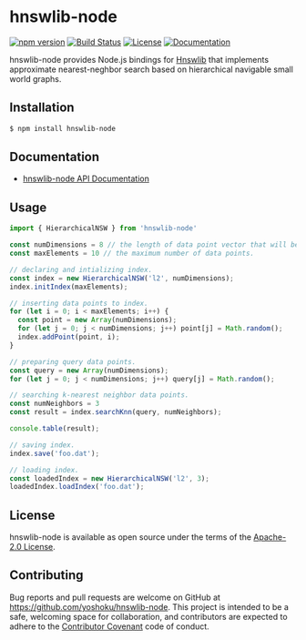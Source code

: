 # hnswlib-node

[![npm version](https://badge.fury.io/js/hnswlib-node.svg)](https://badge.fury.io/js/hnswlib-node)
[![Build Status](https://github.com/yoshoku/hnswlib-node/actions/workflows/build.yml/badge.svg)](https://github.com/yoshoku/hnswlib-node/actions/workflows/build.yml)
[![License](https://img.shields.io/badge/License-Apache%202.0-yellowgreen.svg)](https://github.com/yoshoku/hnswlib-node/blob/main/LICENSE.txt)
[![Documentation](http://img.shields.io/badge/api-reference-blue.svg)](https://yoshoku.github.io/hnswlib-node/doc/)

hnswlib-node provides Node.js bindings for [Hnswlib](https://github.com/nmslib/hnswlib)
that implements approximate nearest-neghbor search based on
hierarchical navigable small world graphs.

## Installation

```sh
$ npm install hnswlib-node
```

## Documentation

* [hnswlib-node API Documentation](https://yoshoku.github.io/hnswlib-node/doc/)

## Usage

```typescript
import { HierarchicalNSW } from 'hnswlib-node'

const numDimensions = 8 // the length of data point vector that will be indexed.
const maxElements = 10 // the maximum number of data points.

// declaring and intializing index.
const index = new HierarchicalNSW('l2', numDimensions);
index.initIndex(maxElements);

// inserting data points to index.
for (let i = 0; i < maxElements; i++) {
  const point = new Array(numDimensions);
  for (let j = 0; j < numDimensions; j++) point[j] = Math.random();
  index.addPoint(point, i);
}

// preparing query data points.
const query = new Array(numDimensions);
for (let j = 0; j < numDimensions; j++) query[j] = Math.random();

// searching k-nearest neighbor data points.
const numNeighbors = 3
const result = index.searchKnn(query, numNeighbors);

console.table(result);

// saving index.
index.save('foo.dat');

// loading index.
const loadedIndex = new HierarchicalNSW('l2', 3);
loadedIndex.loadIndex('foo.dat');
```

## License

hnswlib-node is available as open source under the terms of the [Apache-2.0 License](https://www.apache.org/licenses/LICENSE-2.0).

## Contributing

Bug reports and pull requests are welcome on GitHub at https://github.com/yoshoku/hnswlib-node.
This project is intended to be a safe, welcoming space for collaboration,
and contributors are expected to adhere to the [Contributor Covenant](http://contributor-covenant.org) code of conduct.
